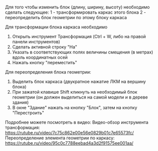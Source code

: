Для того чтобы изменить блок (длину, ширину, высоту) необходимо сделать следующее:
1 - трансформировать каркас этого блока
2 - переопределить блок геометрии по этому блоку каркаса

Для трансформации блока каркаса необходимо
1. Открыть инструмент Трансформация (Ctrl + W, либо на правой панели инструментов)
2. Сделать активной строку "На"
3. Указать в соответствующих полях величины смещения (в метрах) вдоль координатных осей
4. Нажать кнопку "переместить"

Для переопределения блока геометрии:
1. Выделить блок каркаса (двукратное нажатие ЛКМ на вершину блока)
2. При зажатой клавише Shift кликнуть на необходимый блок геометрии (он должен выделиться на самой модели и в дереве здания)
3. В окне "Здание" нажать на кнопку "Блок", затем на кнопку "Перестроить"

Подробнее можете посмотреть в видео:
Видео-обзор инструмента трансформация: https://rutube.ru/video/7c75c862e00e56e0829b01c7e65573fc/
Переопределение элемента геометрии по каркасу: https://rutube.ru/video/95c0c7788eebad4a3d2f91575ee001aa/
